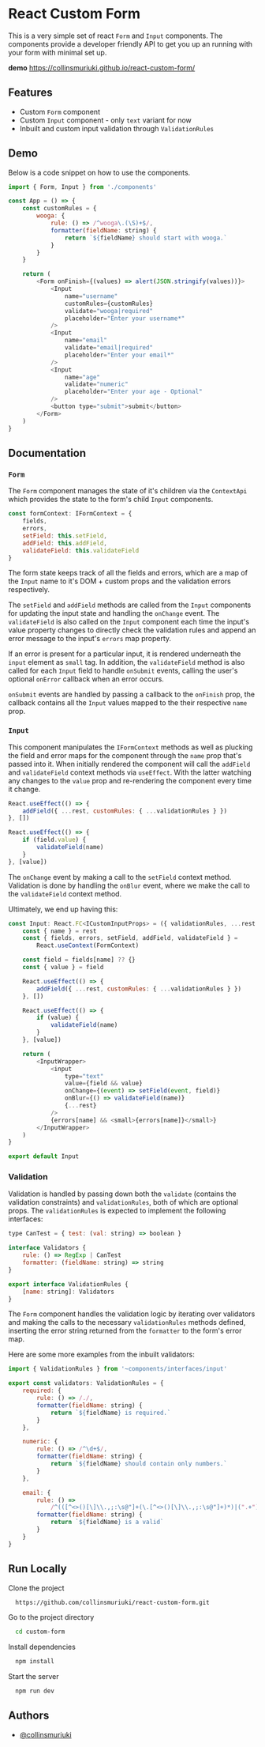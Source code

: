 # React Custom Form

This is a very simple set of react `Form` and `Input` components.
The components provide a developer friendly API to get you up an running with your form with minimal set up.

**demo**
https://collinsmuriuki.github.io/react-custom-form/

## Features

-   Custom `Form` component
-   Custom `Input` component - only `text` variant for now
-   Inbuilt and custom input validation through `ValidationRules`

## Demo

Below is a code snippet on how to use the components.

```javascript
import { Form, Input } from './components'

const App = () => {
    const customRules = {
        wooga: {
            rule: () => /^wooga\.(\S)+$/,
            formatter(fieldName: string) {
                return `${fieldName} should start with wooga.`
            }
        }
    }

    return (
        <Form onFinish={(values) => alert(JSON.stringify(values))}>
            <Input
                name="username"
                customRules={customRules}
                validate="wooga|required"
                placeholder="Enter your username*"
            />
            <Input
                name="email"
                validate="email|required"
                placeholder="Enter your email*"
            />
            <Input
                name="age"
                validate="numeric"
                placeholder="Enter your age - Optional"
            />
            <button type="submit">submit</button>
        </Form>
    )
}
```

## Documentation

### `Form`

The `Form` component manages the state of it's children via the `ContextApi` which provides the state to the form's child `Input` components.

```js
const formContext: IFormContext = {
    fields,
    errors,
    setField: this.setField,
    addField: this.addField,
    validateField: this.validateField
}
```

The form state keeps track of all the fields and errors, which are a map of the `Input` name to it's DOM + custom props and the validation errors respectively.

The `setField` and `addField` methods are called from the `Input` components for updating the input state and handling the `onChange` event. The `validateField` is also called on the `Input` component each time the input's value property changes to directly check the validation rules and append an error message to the input's `errors` map property.

If an error is present for a particular input, it is rendered underneath the `input` element as `small` tag. In addition, the `validateField` method is also called for each `Input` field to handle `onSubmit` events, calling the user's optional `onError` callback when an error occurs.

`onSubmit` events are handled by passing a callback to the `onFinish` prop, the callback contains all the `Input` values mapped to the their respective `name` prop.

### `Input`

This component manipulates the `IFormContext` methods as well as plucking the field and error maps for the component through the `name` prop that's passed into it.
When initially rendered the component will call the `addField` and `validateField` context methods via `useEffect`. With the latter watching any changes to the `value` prop and re-rendering the component every time it change.

```js
React.useEffect(() => {
    addField({ ...rest, customRules: { ...validationRules } })
}, [])

React.useEffect(() => {
    if (field.value) {
        validateField(name)
    }
}, [value])
```

The `onChange` event by making a call to the `setField` context method.
Validation is done by handling the `onBlur` event, where we make the call to the `validateField` context method.

Ultimately, we end up having this:

```js
const Input: React.FC<ICustomInputProps> = ({ validationRules, ...rest }) => {
    const { name } = rest
    const { fields, errors, setField, addField, validateField } =
        React.useContext(FormContext)

    const field = fields[name] ?? {}
    const { value } = field

    React.useEffect(() => {
        addField({ ...rest, customRules: { ...validationRules } })
    }, [])

    React.useEffect(() => {
        if (value) {
            validateField(name)
        }
    }, [value])

    return (
        <InputWrapper>
            <input
                type="text"
                value={field && value}
                onChange={(event) => setField(event, field)}
                onBlur={() => validateField(name)}
                {...rest}
            />
            {errors[name] && <small>{errors[name]}</small>}
        </InputWrapper>
    )
}

export default Input
```

### Validation

Validation is handled by passing down both the `validate` (contains the validation constraints) and `validationRules`, both of which are optional props.
The `validationRules` is expected to implement the following interfaces:

```js
type CanTest = { test: (val: string) => boolean }

interface Validators {
    rule: () => RegExp | CanTest
    formatter: (fieldName: string) => string
}

export interface ValidationRules {
    [name: string]: Validators
}
```

The `Form` component handles the validation logic by iterating over validators and making the calls to the necessary `validationRules` methods defined, inserting the error string returned from the `formatter` to the form's error map.

Here are some more examples from the inbuilt validators:

```js
import { ValidationRules } from '~components/interfaces/input'

export const validators: ValidationRules = {
    required: {
        rule: () => /./,
        formatter(fieldName: string) {
            return `${fieldName} is required.`
        }
    },

    numeric: {
        rule: () => /^\d+$/,
        formatter(fieldName: string) {
            return `${fieldName} should contain only numbers.`
        }
    },

    email: {
        rule: () =>
            /^(([^<>()[\]\\.,;:\s@"]+(\.[^<>()[\]\\.,;:\s@"]+)*)|(".+"))@((\[[0-9]{1,3}\.[0-9]{1,3}\.[0-9]{1,3}\.[0-9]{1,3}\])|(([a-zA-Z\-0-9]+\.)+[a-zA-Z]{2,}))$/,
        formatter(fieldName: string) {
            return `${fieldName} is a valid`
        }
    }
}
```

## Run Locally

Clone the project

```bash
  https://github.com/collinsmuriuki/react-custom-form.git
```

Go to the project directory

```bash
  cd custom-form
```

Install dependencies

```bash
  npm install
```

Start the server

```bash
  npm run dev
```

## Authors

-   [@collinsmuriuki](https://www.github.com/collinsmuriuki)
